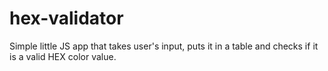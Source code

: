 # hex-validator
Simple little JS app that takes user's input, puts it in a table and checks if it is a valid HEX color value.
